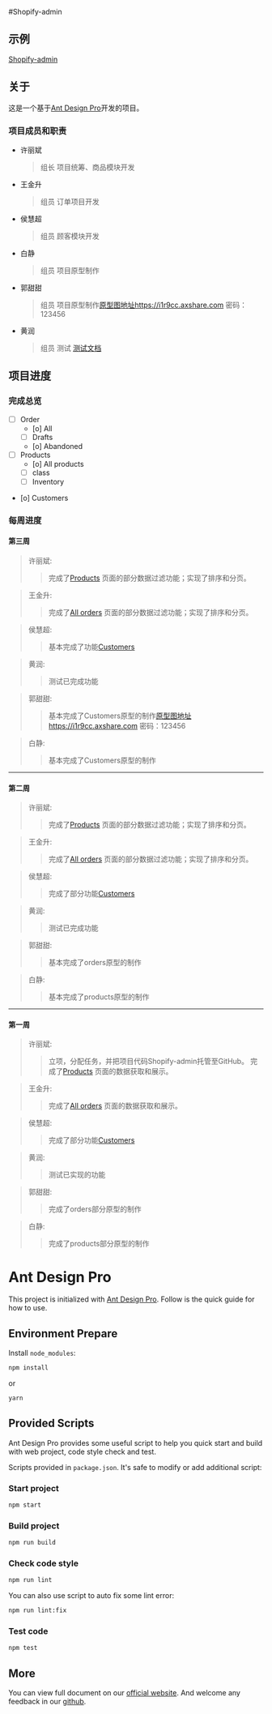 #Shopify-admin

## 示例

[Shopify-admin](https://Xlbinger.github.io/shopify-admin/)

## 关于

这是一个基于[Ant Design Pro](https://pro.ant.design)开发的项目。

### 项目成员和职责

* 许丽斌
    > 组长
    > 项目统筹、商品模块开发
* 王金升
    >组员
    >订单项目开发
* 侯慧超
    >组员
    >顾客模块开发
* 白静
    >组员
    >项目原型制作
* 郭甜甜
    >组员
    >项目原型制作[原型图地址https://i1r9cc.axshare.com](https://i1r9cc.axshare.com)  密码：123456

* 黄润
    >组员
    >测试  [测试文档](https://github.com/Xlbinger/shopify-admin/blob/master/test.md)


## 项目进度

### 完成总览

 - [ ] Order
    - [o] All 
    - [ ] Drafts
    - [o] Abandoned
 - [ ] Products
    - [o] All products
    - [ ] class
    - [ ] Inventory
 - [o] Customers

### 每周进度

#### 第三周

>许丽斌:  
>   > 完成了[Products](https://Xlbinger.github.io/shopify-admin/#/products/)
>   > 页面的部分数据过滤功能；实现了排序和分页。


>王金升:  
>   > 完成了[All orders](https://Xlbinger.github.io/shopify-admin/#/order/)
>   > 页面的部分数据过滤功能；实现了排序和分页。

>侯慧超:  
>   >基本完成了功能[Customers](https://Xlbinger.github.io/shopify-admin/#/customers/)

>黄润:  
>   > 测试已完成功能

>郭甜甜:
>   > 基本完成了Customers原型的制作[原型图地址https://i1r9cc.axshare.com](https://i1r9cc.axshare.com)  密码：123456

>白静:  
>   > 基本完成了Customers原型的制作  

***

#### 第二周

>许丽斌:  
>   > 完成了[Products](https://Xlbinger.github.io/shopify-admin/#/products/)
>   > 页面的部分数据过滤功能；实现了排序和分页。


>王金升:  
>   > 完成了[All orders](https://Xlbinger.github.io/shopify-admin/#/order/)
>   > 页面的部分数据过滤功能；实现了排序和分页。

>侯慧超:  
>   >完成了部分功能[Customers](https://Xlbinger.github.io/shopify-admin/#/customers/)

>黄润:  
>   > 测试已完成功能

>郭甜甜:
>   > 基本完成了orders原型的制作

>白静:  
>   > 基本完成了products原型的制作  

***

#### 第一周

>许丽斌:  
>   > 立项，分配任务，并把项目代码Shopify-admin托管至GitHub。
>   >  完成了[Products](https://Xlbinger.github.io/shopify-admin/#/products/)
>   > 页面的数据获取和展示。  

>王金升:  
>   >完成了[All orders](https://Xlbinger.github.io/shopify-admin/#/order/)
>   > 页面的数据获取和展示。 

>侯慧超:  
>   >完成了部分功能[Customers](https://Xlbinger.github.io/shopify-admin/#/customers/)

>黄润:  
>   > 测试已实现的功能

>郭甜甜:  
>   > 完成了orders部分原型的制作

>白静:  
>   > 完成了products部分原型的制作


# Ant Design Pro

This project is initialized with [Ant Design Pro](https://pro.ant.design). Follow is the quick guide for how to use.

## Environment Prepare

Install `node_modules`:

```bash
npm install
```

or

```bash
yarn
```

## Provided Scripts

Ant Design Pro provides some useful script to help you quick start and build with web project, code style check and test.

Scripts provided in `package.json`. It's safe to modify or add additional script:

### Start project

```bash
npm start
```

### Build project

```bash
npm run build
```

### Check code style

```bash
npm run lint
```

You can also use script to auto fix some lint error:

```bash
npm run lint:fix
```

### Test code

```bash
npm test
```

## More

You can view full document on our [official website](https://pro.ant.design). And welcome any feedback in our [github](https://github.com/ant-design/ant-design-pro).
